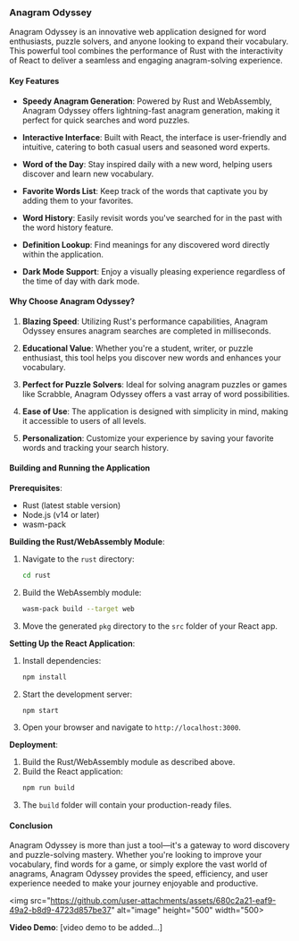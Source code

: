 ### Anagram Odyssey

Anagram Odyssey is an innovative web application designed for word enthusiasts, puzzle solvers, and anyone looking to expand their vocabulary. This powerful tool combines the performance of Rust with the interactivity of React to deliver a seamless and engaging anagram-solving experience.

#### Key Features

- **Speedy Anagram Generation**: Powered by Rust and WebAssembly, Anagram Odyssey offers lightning-fast anagram generation, making it perfect for quick searches and word puzzles.

- **Interactive Interface**: Built with React, the interface is user-friendly and intuitive, catering to both casual users and seasoned word experts.

- **Word of the Day**: Stay inspired daily with a new word, helping users discover and learn new vocabulary.

- **Favorite Words List**: Keep track of the words that captivate you by adding them to your favorites.

- **Word History**: Easily revisit words you've searched for in the past with the word history feature.

- **Definition Lookup**: Find meanings for any discovered word directly within the application.

- **Dark Mode Support**: Enjoy a visually pleasing experience regardless of the time of day with dark mode.

#### Why Choose Anagram Odyssey?

1. **Blazing Speed**: Utilizing Rust's performance capabilities, Anagram Odyssey ensures anagram searches are completed in milliseconds.

2. **Educational Value**: Whether you're a student, writer, or puzzle enthusiast, this tool helps you discover new words and enhances your vocabulary.

3. **Perfect for Puzzle Solvers**: Ideal for solving anagram puzzles or games like Scrabble, Anagram Odyssey offers a vast array of word possibilities.

4. **Ease of Use**: The application is designed with simplicity in mind, making it accessible to users of all levels.

5. **Personalization**: Customize your experience by saving your favorite words and tracking your search history.

#### Building and Running the Application

**Prerequisites**:

- Rust (latest stable version)
- Node.js (v14 or later)
- wasm-pack

**Building the Rust/WebAssembly Module**:

1. Navigate to the `rust` directory:
   ```sh
   cd rust
   ```
2. Build the WebAssembly module:
   ```sh
   wasm-pack build --target web
   ```
3. Move the generated `pkg` directory to the `src` folder of your React app.

**Setting Up the React Application**:

1. Install dependencies:
   ```sh
   npm install
   ```
2. Start the development server:
   ```sh
   npm start
   ```
3. Open your browser and navigate to `http://localhost:3000`.

**Deployment**:

1. Build the Rust/WebAssembly module as described above.
2. Build the React application:
   ```sh
   npm run build
   ```
3. The `build` folder will contain your production-ready files.

#### Conclusion

Anagram Odyssey is more than just a tool—it's a gateway to word discovery and puzzle-solving mastery. Whether you're looking to improve your vocabulary, find words for a game, or simply explore the vast world of anagrams, Anagram Odyssey provides the speed, efficiency, and user experience needed to make your journey enjoyable and productive.

<img src="https://github.com/user-attachments/assets/680c2a21-eaf9-49a2-b8d9-4723d857be37" alt="image"  height="500" width="500>



**Video Demo**: [video demo to be added...]
